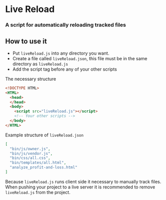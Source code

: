 # Live Reload
### A script for automatically reloading tracked files

## How to use it
- Put `liveReload.js` into any directory you want.
- Create a file called `liveReload.json`, this file must be in the same directory as `liveReload.js`
- Add the script tag before any of your other scripts

The necessary structure
```html
<!DOCTYPE HTML>
<HTML>
  <head>
  </head>
  <body>
    <script src="liveReload.js"></script>
    <!-- Your other scripts -->
  </body>
</HTML>
```

Example structure of `liveReload.json`
```json
[
  "bin/js/owner.js",
  "bin/js/vendor.js",
  "bin/css/all.css",
  "bin/templates/all.html",
  "analyze_profit-and-loss.html"
]
```

Because `liveReload.js` runs client side it necessary to manually track files. When pushing your project to a live server it is recommended to remove `liveReload.js` from the project.
